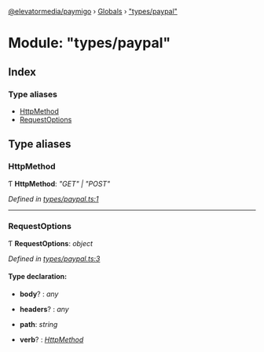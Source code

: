 [@elevatormedia/paymigo](../README.md) › [Globals](../globals.md) › ["types/paypal"](_types_paypal_.md)

# Module: "types/paypal"

## Index

### Type aliases

-   [HttpMethod](_types_paypal_.md#httpmethod)
-   [RequestOptions](_types_paypal_.md#requestoptions)

## Type aliases

### HttpMethod

Ƭ **HttpMethod**: _"GET" | "POST"_

_Defined in [types/paypal.ts:1](https://github.com/ELEVATORmedia/paymigo/blob/56771c5/src/types/paypal.ts#L1)_

---

### RequestOptions

Ƭ **RequestOptions**: _object_

_Defined in [types/paypal.ts:3](https://github.com/ELEVATORmedia/paymigo/blob/56771c5/src/types/paypal.ts#L3)_

#### Type declaration:

-   **body**? : _any_

-   **headers**? : _any_

-   **path**: _string_

-   **verb**? : _[HttpMethod](_types_paypal_.md#httpmethod)_
